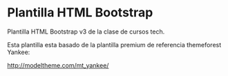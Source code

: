 # Plantilla HTML Bootstrap

Plantilla HTML Bootstrap v3 de la clase de cursos tech.

Esta plantilla esta basado de la plantilla premium de referencia themeforest Yankee:

http://modeltheme.com/mt_yankee/
